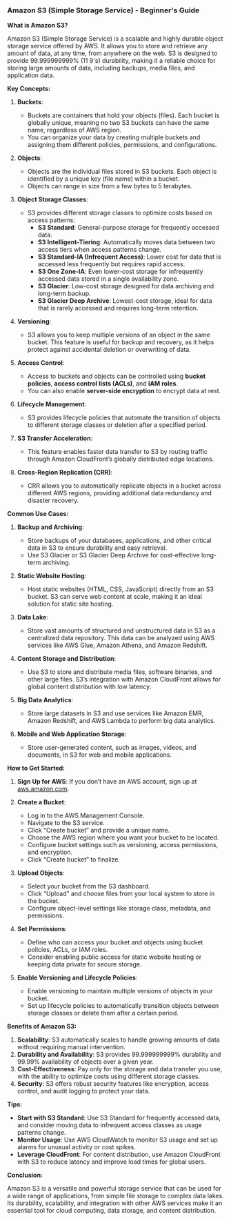 ### Amazon S3 (Simple Storage Service) - Beginner's Guide

**What is Amazon S3?**

Amazon S3 (Simple Storage Service) is a scalable and highly durable object storage service offered by AWS. It allows you to store and retrieve any amount of data, at any time, from anywhere on the web. S3 is designed to provide 99.999999999% (11 9's) durability, making it a reliable choice for storing large amounts of data, including backups, media files, and application data.

**Key Concepts:**

1. **Buckets**: 
   - Buckets are containers that hold your objects (files). Each bucket is globally unique, meaning no two S3 buckets can have the same name, regardless of AWS region.
   - You can organize your data by creating multiple buckets and assigning them different policies, permissions, and configurations.

2. **Objects**:
   - Objects are the individual files stored in S3 buckets. Each object is identified by a unique key (file name) within a bucket.
   - Objects can range in size from a few bytes to 5 terabytes.

3. **Object Storage Classes**:
   - S3 provides different storage classes to optimize costs based on access patterns:
     - **S3 Standard**: General-purpose storage for frequently accessed data.
     - **S3 Intelligent-Tiering**: Automatically moves data between two access tiers when access patterns change.
     - **S3 Standard-IA (Infrequent Access)**: Lower cost for data that is accessed less frequently but requires rapid access.
     - **S3 One Zone-IA**: Even lower-cost storage for infrequently accessed data stored in a single availability zone.
     - **S3 Glacier**: Low-cost storage designed for data archiving and long-term backup.
     - **S3 Glacier Deep Archive**: Lowest-cost storage, ideal for data that is rarely accessed and requires long-term retention.

4. **Versioning**:
   - S3 allows you to keep multiple versions of an object in the same bucket. This feature is useful for backup and recovery, as it helps protect against accidental deletion or overwriting of data.

5. **Access Control**:
   - Access to buckets and objects can be controlled using **bucket policies**, **access control lists (ACLs)**, and **IAM roles**.
   - You can also enable **server-side encryption** to encrypt data at rest.

6. **Lifecycle Management**:
   - S3 provides lifecycle policies that automate the transition of objects to different storage classes or deletion after a specified period.

7. **S3 Transfer Acceleration**:
   - This feature enables faster data transfer to S3 by routing traffic through Amazon CloudFront’s globally distributed edge locations.

8. **Cross-Region Replication (CRR)**:
   - CRR allows you to automatically replicate objects in a bucket across different AWS regions, providing additional data redundancy and disaster recovery.

**Common Use Cases:**

1. **Backup and Archiving**:
   - Store backups of your databases, applications, and other critical data in S3 to ensure durability and easy retrieval.
   - Use S3 Glacier or S3 Glacier Deep Archive for cost-effective long-term archiving.

2. **Static Website Hosting**:
   - Host static websites (HTML, CSS, JavaScript) directly from an S3 bucket. S3 can serve web content at scale, making it an ideal solution for static site hosting.

3. **Data Lake**:
   - Store vast amounts of structured and unstructured data in S3 as a centralized data repository. This data can be analyzed using AWS services like AWS Glue, Amazon Athena, and Amazon Redshift.

4. **Content Storage and Distribution**:
   - Use S3 to store and distribute media files, software binaries, and other large files. S3’s integration with Amazon CloudFront allows for global content distribution with low latency.

5. **Big Data Analytics**:
   - Store large datasets in S3 and use services like Amazon EMR, Amazon Redshift, and AWS Lambda to perform big data analytics.

6. **Mobile and Web Application Storage**:
   - Store user-generated content, such as images, videos, and documents, in S3 for web and mobile applications.

**How to Get Started:**

1. **Sign Up for AWS**: If you don’t have an AWS account, sign up at [aws.amazon.com](https://aws.amazon.com).

2. **Create a Bucket**:
   - Log in to the AWS Management Console.
   - Navigate to the S3 service.
   - Click “Create bucket” and provide a unique name.
   - Choose the AWS region where you want your bucket to be located.
   - Configure bucket settings such as versioning, access permissions, and encryption.
   - Click “Create bucket” to finalize.

3. **Upload Objects**:
   - Select your bucket from the S3 dashboard.
   - Click “Upload” and choose files from your local system to store in the bucket.
   - Configure object-level settings like storage class, metadata, and permissions.

4. **Set Permissions**:
   - Define who can access your bucket and objects using bucket policies, ACLs, or IAM roles.
   - Consider enabling public access for static website hosting or keeping data private for secure storage.

5. **Enable Versioning and Lifecycle Policies**:
   - Enable versioning to maintain multiple versions of objects in your bucket.
   - Set up lifecycle policies to automatically transition objects between storage classes or delete them after a certain period.

**Benefits of Amazon S3:**

1. **Scalability**: S3 automatically scales to handle growing amounts of data without requiring manual intervention.
2. **Durability and Availability**: S3 provides 99.999999999% durability and 99.99% availability of objects over a given year.
3. **Cost-Effectiveness**: Pay only for the storage and data transfer you use, with the ability to optimize costs using different storage classes.
4. **Security**: S3 offers robust security features like encryption, access control, and audit logging to protect your data.

**Tips:**

- **Start with S3 Standard**: Use S3 Standard for frequently accessed data, and consider moving data to infrequent access classes as usage patterns change.
- **Monitor Usage**: Use AWS CloudWatch to monitor S3 usage and set up alarms for unusual activity or cost spikes.
- **Leverage CloudFront**: For content distribution, use Amazon CloudFront with S3 to reduce latency and improve load times for global users.

**Conclusion:**

Amazon S3 is a versatile and powerful storage service that can be used for a wide range of applications, from simple file storage to complex data lakes. Its durability, scalability, and integration with other AWS services make it an essential tool for cloud computing, data storage, and content distribution.